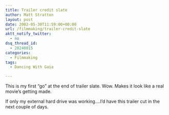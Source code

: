 ```yaml
---
title: Trailer credit slate
author: Matt Stratton
layout: post
date: 2002-05-30T11:59:00+00:00
url: /filmmaking/trailer-credit-slate
aktt_notify_twitter:
  - no
dsq_thread_id:
  - 28240815
categories:
  - Filmmaking
tags:
  - Dancing With Gaia

---
```

This is my first &#8220;go&#8221; at the end of trailer slate. Wow. Makes it look like a real movie&#8217;s getting made.

If only my external hard drive was working&#8230;.I&#8217;d have this trailer cut in the next couple of days.